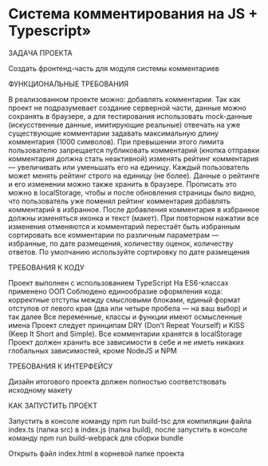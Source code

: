 # Система комментирования на JS + Typescript»

ЗАДАЧА ПРОЕКТА

Создать фронтенд-часть для модуля системы комментариев

ФУНКЦИОНАЛЬНЫЕ ТРЕБОВАНИЯ

В реализованном проекте можно:
добавлять комментарии. Так как проект не подразумевает создание серверной части, данные можно сохранять в браузере, а для тестирования использовать mock-данные (искусственные данные, имитирующие реальные)
отвечать на уже существующие комментарии
задавать максимальную длину комментария (1000 символов). При превышении этого лимита пользователю запрещается публиковать комментарий (кнопка отправки комментария должна стать неактивной)
изменять рейтинг комментария — увеличивать или уменьшать его на единицу. Каждый пользователь может менять рейтинг строго на единицу (не более). Данные о рейтинге и его изменении можно также хранить в браузере. Прописать это можно в localStorage, чтобы и после обновления страницы было видно, что пользователь уже поменял рейтинг комментария
добавлять комментарий в избранное. После добавления комментария в избранное должны изменяться иконка и текст (макет). При повторном нажатии все изменения отменяются и комментарий перестаёт быть избранным
сортировать все комментарии по различным параметрам — избранные, по дате размещения, количеству оценок, количеству ответов. По умолчанию используйте сортировку по дате размещения

ТРЕБОВАНИЯ К КОДУ

Проект выполнен с использованием TypeScript
На ES6-классах применено ООП
Соблюдено единообразие оформления кода: корректные отступы между смысловыми блоками, единый формат отступов от левого края (два или четыре пробела — на ваш выбор) и так далее
Все переменные, классы и функции имеют осмысленные имена
Проект следует принципам DRY (Don’t Repeat Yourself) и KISS (Keep It Short and Simple).
Все комментарии хранятся в localStorage
Проект должен хранить все зависимости в себе и не иметь никаких глобальных зависимостей, кроме NodeJS и NPM

ТРЕБОВАНИЯ К ИНТЕРФЕЙСУ

Дизайн итогового проекта должен полностью соответствовать исходному макету

КАК ЗАПУСТИТЬ ПРОЕКТ

Запустить в консоле команду npm run build-tsc для компиляции файла index.ts (папка src) в index.js (папка build), после запустить в консоле команду npm run build-webpack для сборки bundle

Открыть файл index.html в корневой папке проекта

